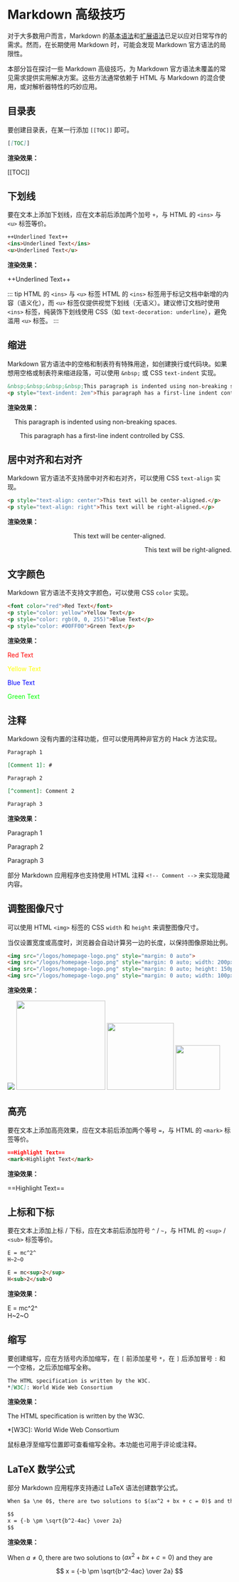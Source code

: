 # Markdown 高级技巧

对于大多数用户而言，Markdown 的[基本语法](/guide/markdown-basic-syntax)和[扩展语法](/guide/markdown-extended-syntax)已足以应对日常写作的需求。然而，在长期使用 Markdown 时，可能会发现 Markdown 官方语法的局限性。

本部分旨在探讨一些 Markdown 高级技巧，为 Markdown 官方语法未覆盖的常见需求提供实用解决方案。这些方法通常依赖于 HTML 与 Markdown 的混合使用，或对解析器特性的巧妙应用。

## 目录表

要创建目录表，在某一行添加 `[[TOC]]` 即可。

```Markdown
[[TOC]]
```

**渲染效果：**

[[TOC]]

## 下划线

要在文本上添加下划线，应在文本前后添加两个加号 `+`，与 HTML 的 `<ins>` 与 `<u>` 标签等价。

```Markdown
++Underlined Text++
<ins>Underlined Text</ins>
<u>Underlined Text</u>
```

**渲染效果：**

++Underlined Text++

::: tip HTML 的 `<ins>` 与 `<u>` 标签
HTML 的 `<ins>` 标签用于标记文档中新增的内容（语义化），而 `<u>` 标签仅提供视觉下划线（无语义）。建议修订文档时使用 `<ins>` 标签，纯装饰下划线使用 CSS（如 `text-decoration: underline`），避免滥用 `<u>` 标签。
:::

## 缩进

Markdown 官方语法中的空格和制表符有特殊用途，如创建换行或代码块。如果想用空格或制表符来缩进段落，可以使用 `&nbsp;` 或 CSS `text-indent` 实现。

```Markdown
&nbsp;&nbsp;&nbsp;&nbsp;This paragraph is indented using non-breaking spaces.
<p style="text-indent: 2em">This paragraph has a first-line indent controlled by CSS.</p>
```

**渲染效果：**

&nbsp;&nbsp;&nbsp;&nbsp;This paragraph is indented using non-breaking spaces.

<p style="text-indent: 2em">This paragraph has a first-line indent controlled by CSS.</p>

## 居中对齐和右对齐

Markdown 官方语法不支持居中对齐和右对齐，可以使用 CSS `text-align` 实现。

```Markdown
<p style="text-align: center">This text will be center-aligned.</p>
<p style="text-align: right">This text will be right-aligned.</p>
```

**渲染效果：**

<p style="text-align: center">This text will be center-aligned.</p>

<p style="text-align: right">This text will be right-aligned.</p>

## 文字颜色

Markdown 官方语法不支持文字颜色，可以使用 CSS `color` 实现。

```Markdown
<font color="red">Red Text</font>
<p style="color: yellow">Yellow Text</p>
<p style="color: rgb(0, 0, 255)">Blue Text</p>
<p style="color: #00FF00">Green Text</p>
```

**渲染效果：**

<font color="red">Red Text</font>

<p style="color: yellow">Yellow Text</p>

<p style="color: rgb(0, 0, 255)">Blue Text</p>

<p style="color: #00FF00">Green Text</p>

## 注释

Markdown 没有内置的注释功能，但可以使用两种非官方的 Hack 方法实现。

```Markdown
Paragraph 1

[Comment 1]: #

Paragraph 2

[^comment]: Comment 2

Paragraph 3
```

**渲染效果：**

Paragraph 1

[Comment 1]: #

Paragraph 2

[^comment]: Comment 2

Paragraph 3

部分 Markdown 应用程序也支持使用 HTML 注释 `<!-- Comment -->` 来实现隐藏内容。

## 调整图像尺寸

可以使用 HTML `<img>` 标签的 CSS `width` 和 `height` 来调整图像尺寸。

当仅设置宽度或高度时，浏览器会自动计算另一边的长度，以保持图像原始比例。

```Markdown
<img src="/logos/homepage-logo.png" style="margin: 0 auto">
<img src="/logos/homepage-logo.png" style="margin: 0 auto; width: 200px">
<img src="/logos/homepage-logo.png" style="margin: 0 auto; height: 150px">
<img src="/logos/homepage-logo.png" style="margin: 0 auto; width: 100px; height: 100px">
```

**渲染效果：**

<img src="/logos/homepage-logo.png" style="margin: 0 auto">

<img src="/logos/homepage-logo.png" style="margin: 0 auto; width: 200px">

<img src="/logos/homepage-logo.png" style="margin: 0 auto; height: 150px">

<img src="/logos/homepage-logo.png" style="margin: 0 auto; width: 100px; height: 100px">

## 高亮

要在文本上添加高亮效果，应在文本前后添加两个等号 `=`，与 HTML 的 `<mark>` 标签等价。

```Markdown
==Highlight Text==
<mark>Highlight Text</mark>
```

**渲染效果：**

==Highlight Text==

## 上标和下标

要在文本上添加上标 / 下标，应在文本前后添加符号 `^` / `~`，与 HTML 的 `<sup>` / `<sub>` 标签等价。

```Markdown
E = mc^2^
H~2~O

E = mc<sup>2</sup>
H<sub>2</sub>O
```

**渲染效果：**

E = mc^2^<br>
H~2~O

## 缩写

要创建缩写，应在方括号内添加缩写，在 `[` 前添加星号 `*`，在 `]` 后添加冒号 `:` 和一个空格，之后添加缩写全称。

```Markdown
The HTML specification is written by the W3C.
*[W3C]: World Wide Web Consortium
```

**渲染效果：**

The HTML specification is written by the W3C.

*[W3C]: World Wide Web Consortium

鼠标悬浮至缩写位置即可查看缩写全称。本功能也可用于评论或注释。

## LaTeX 数学公式

部分 Markdown 应用程序支持通过 LaTeX 语法创建数学公式。

```Markdown
When $a \ne 0$, there are two solutions to $(ax^2 + bx + c = 0)$ and they are

$$
x = {-b \pm \sqrt{b^2-4ac} \over 2a}
$$
```

**渲染效果：**

When $a \ne 0$, there are two solutions to $(ax^2 + bx + c = 0)$ and they are

$$
x = {-b \pm \sqrt{b^2-4ac} \over 2a}
$$
